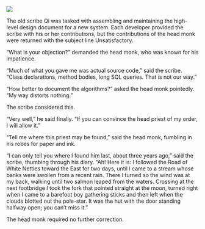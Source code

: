 ![](/pages/case-69/confusion.jpg)

The old scribe Qi was tasked with assembling and maintaining the high-level design document for a new system. Each developer provided the scribe with his or her contributions, but the contributions of the head monk were returned with the subject line Unsatisfactory.

“What is your objection?” demanded the head monk, who was known for his impatience.

“Much of what you gave me was actual source code,” said the scribe.  “Class declarations, method bodies, long SQL queries.  That is not our way.”

“How better to document the algorithms?” asked the head monk pointedly.  “My way distorts nothing.”

The scribe considered this.

“Very well,” he said finally.  “If you can convince the head priest of my order, I will allow it.”

“Tell me where this priest may be found,” said the head monk, fumbling in his robes for paper and ink.

“I can only tell you where I found him last, about three years ago,” said the scribe, thumbing through his diary. “Ah!  Here it is:  I followed the Road of White Nettles toward the East for two days, until I came to a stream whose banks were swollen from a recent rain.  There I turned so the wind was at my back, walking until two salmon leaped from the waters.  Crossing at the next footbridge I took the fork that pointed straight at the moon, turned right when I came to a barefoot boy gathering sticks and then left when the clouds blotted out the pole-star.  It was the hut with the door standing halfway open; you can’t miss it.”

The head monk required no further correction. 

